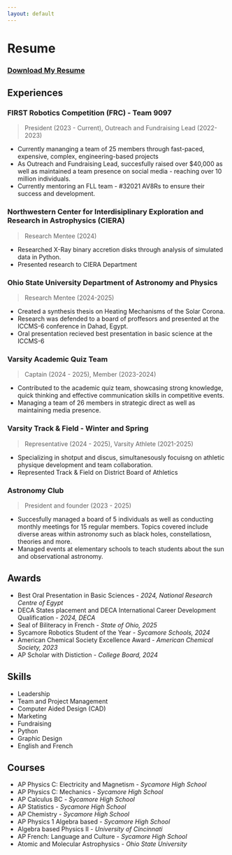 ```yaml
---
layout: default
---
```


# Resume

### <a href="/assets/resume.pdf" download="shillington-resume.pdf">Download My Resume</a>

## Experiences

### FIRST Robotics Competition (FRC) - Team 9097

> President (2023 - Current), Outreach and Fundraising Lead (2022-2023)

* Currently mananging a team of 25 members through fast-paced, expensive, complex, engineering-based projects
* As Outreach and Fundraising Lead, succesfully raised over $40,000 as well as maintained a team presence on social media - reaching over 10 million individuals.
* Currently mentoring an FLL team - #32021 AV8Rs to ensure their success and development.

### Northwestern Center for Interdisiplinary Exploration and Research in Astrophysics (CIERA)

> Research Mentee (2024)

* Researched X-Ray binary accretion disks through analysis of simulated data in Python.
* Presented research to CIERA Department

### Ohio State University Department of Astronomy and Physics

> Research Mentee (2024-2025)

* Created a synthesis thesis on Heating Mechanisms of the Solar Corona.
* Research was defended to a board of proffesors and presented at the ICCMS-6 conference in Dahad, Egypt.
* Oral presentation recieved best presentation in basic science at the ICCMS-6


### Varsity Academic Quiz Team

> Captain (2024 - 2025), Member (2023-2024)

* Contributed to the academic quiz team, showcasing strong knowledge, quick thinking and effective communication skills in competitive events.
* Managing a team of 26 members in strategic direct as well as maintaining media presence.

### Varsity Track & Field - Winter and Spring

> Representative (2024 - 2025), Varsity Athlete (2021-2025)

* Specializing in shotput and discus, simultanesously focuisng on athletic physique development and team collaboration.
* Represented Track & Field on District Board of Athletics

### Astronomy Club

> President and founder (2023 - 2025)

* Succesfully managed a board of 5 individuals as well as conducting monthly meetings for 15 regular members. Topics covered include diverse areas within astronomy such as black holes, constellatiosn, theories and more.
* Managed events at elementary schools to teach students about the sun and observational astronomy.

## Awards

* Best Oral Presentation in Basic Sciences - *2024, National Research Centre of Egypt*
* DECA States placement and DECA International Career Development Qualification - *2024, DECA*
* Seal of Biliteracy in French - *State of Ohio, 2025*
* Sycamore Robotics Student of the Year - *Sycamore Schools, 2024*
* American Chemical Society Excellence Award - *American Chemical Society, 2023*
* AP Scholar with Distiction - *College Board, 2024*

## Skills

* Leadership
* Team and Project Management
* Computer Aided Design (CAD)
* Marketing
* Fundraising
* Python
* Graphic Design
* English and French

## Courses

* AP Physics C: Electricity and Magnetism - *Sycamore High School*
* AP Physics C: Mechanics - *Sycamore High School*
* AP Calculus BC - *Sycamore High School*
* AP Statistics - *Sycamore High School*
* AP Chemistry - *Sycamore High School*
* AP Physics 1 Algebra based - *Sycamore High School*
* Algebra based Physics II - *University of Cincinnati*
* AP French: Language and Culture - *Sycamore High School*
* Atomic and Molecular Astrophysics - *Ohio State University*
